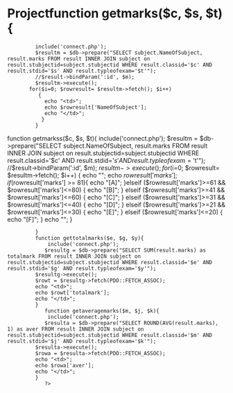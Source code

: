 # Projectfunction getmarks($c, $s, $t){
             include('connect.php');
     	     $resultm = $db->prepare("SELECT subject.NameOfSubject, result.marks FROM result INNER JOIN subject on result.stubjectid=subject.stubjectid WHERE result.classid='$c' AND result.stdid='$s' AND result.typleofexam='$t'");
             //$result->bindParam(':id', $m);
             $resultm->execute();
	       for($i=0; $rowresult= $resultm->fetch(); $i++)
	          { 
	          	echo "<td>";
	          	echo $rowresult['NameOfSubject'];
	          	echo "</td>";
               }
             }
 function getmarkss($c, $s, $t){
             include('connect.php');
     	     $resultm = $db->prepare("SELECT subject.NameOfSubject, result.marks FROM result INNER JOIN subject on result.stubjectid=subject.stubjectid WHERE result.classid='$c' AND result.stdid='$s' AND result.typleofexam='$t'");
             //$result->bindParam(':id', $m);
             $resultm->execute();
	       for($i=0; $rowresult= $resultm->fetch(); $i++)
	          { 
	          echo "<td>";
             echo $rowresult['marks'];
	         	if($rowresult['marks'] >= 81){
                 echo "[A]";
	         	}elseif ($rowresult['marks']>=61 && $rowresult['marks']<=80) {
	         		 echo "[B]";
	         	}
	         	elseif ($rowresult['marks']>=41 && $rowresult['marks']<=60) {
	         		 echo "[C]";
	         	}
	         	elseif ($rowresult['marks']>=31 && $rowresult['marks']<=40) {
	         		 echo "[D]";
	         	}
	         	elseif ($rowresult['marks']>=21 && $rowresult['marks']<=30) {
	         		 echo "[E]";
	         	}
	         	elseif ($rowresult['marks']<=20) {
	         		 echo "[F]";
	         	}
	         	echo "</td>";
	         	 }

             }
             function gettotalmarks($e, $g, $y){
             	 include('connect.php');
             	$resultg = $db->prepare("SELECT SUM(result.marks) as totalmark FROM result INNER JOIN subject on result.stubjectid=subject.stubjectid WHERE result.classid='$e' AND result.stdid='$g' AND result.typleofexam='$y'");
             $resultg->execute();
             $rowt = $resultg->fetch(PDO::FETCH_ASSOC);
             echo "<td>";
             echo $rowt['totalmark'];
             echo "</td>";
             }
                function getaveragemarks($m, $j, $k){
             	 include('connect.php');
             	$resulta = $db->prepare("SELECT ROUND(AVG(result.marks), 1) as aver FROM result INNER JOIN subject on result.stubjectid=subject.stubjectid WHERE result.classid='$m' AND result.stdid='$j' AND result.typleofexam='$k'");
             $resulta->execute();
             $rowa = $resulta->fetch(PDO::FETCH_ASSOC);
             echo "<td>";
             echo $rowa['aver'];
             echo "</td>";
             }
				?>
